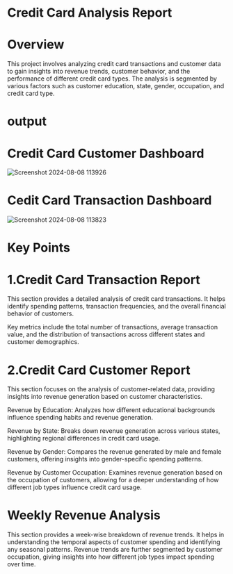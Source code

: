 # Credit Card Analysis Report

# Overview
This project involves analyzing credit card transactions and customer data to gain insights into revenue trends, customer behavior, and the performance of different credit card types. The analysis is segmented by various factors such as customer education, state, gender, occupation, and credit card type.

# output
# Credit Card Customer Dashboard 
![Screenshot 2024-08-08 113926](https://github.com/user-attachments/assets/de19c466-40bb-42c9-b6e4-b8421a165572)

# Cedit Card Transaction Dashboard
![Screenshot 2024-08-08 113823](https://github.com/user-attachments/assets/46ca5255-0bef-4ff6-b045-5da954c3b9c4)

# Key Points
# 1.Credit Card Transaction Report

 This section provides a detailed analysis of credit card transactions. It helps identify spending patterns, transaction frequencies, and the overall financial behavior of customers.

 Key metrics include the total number of transactions, average transaction value, and the distribution of transactions across different states and customer demographics.

# 2.Credit Card Customer Report

This section focuses on the analysis of customer-related data, providing insights into revenue generation based on customer characteristics.

  Revenue by Education: 
 Analyzes how different educational backgrounds influence spending habits and revenue generation.
  
 Revenue by State: 
 Breaks down revenue generation across various states, highlighting regional differences in credit card usage.
 
   Revenue by Gender:
  Compares the revenue generated by male and female customers, offering insights into gender-specific spending patterns.
  
  Revenue by Customer Occupation: 
  Examines revenue generation based on the occupation of customers, allowing for a deeper understanding of how different job types influence credit card usage.

  # Weekly Revenue Analysis
  This section provides a week-wise breakdown of revenue trends. It helps in understanding the temporal aspects of customer spending and identifying any seasonal patterns.
  Revenue trends are further segmented by customer occupation, giving insights into how different job types impact spending over time.
  


